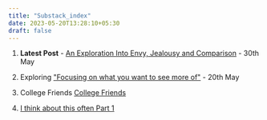```yaml
---
title: "Substack_index"
date: 2023-05-20T13:28:10+05:30
draft: false
---
```


1. **Latest Post** - [An Exploration Into Envy, Jealousy and Comparison](https://dejavucoder.substack.com/p/an-exploration-into-envy-jealousy) - 30th May


2. Exploring ["Focusing on what you want to see more of"](https://dejavucoder.substack.com/p/focusing-on-focus-on-what-you-want) - 20th May


3. College Friends [College Friends](https://dejavucoder.substack.com/p/college)

4. [I think about this often Part 1](https://open.substack.com/pub/dejavucoder/p/i-think-about-it-often-part-1?r=y9t67&utm_campaign=post&utm_medium=web) 





